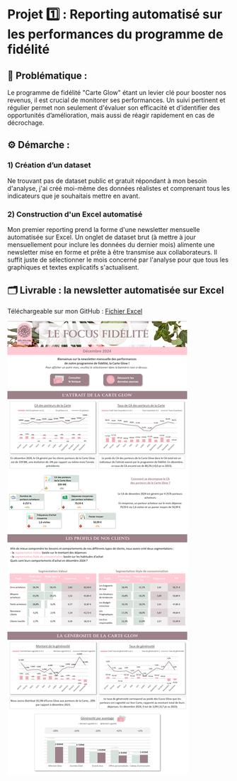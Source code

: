 # Projet 1️⃣ : Reporting automatisé sur les performances du programme de fidélité

## 🧩 Problématique :

Le programme de fidélité "Carte Glow" étant un levier clé pour booster nos revenus, il est crucial de monitorer ses performances. Un suivi pertinent et régulier permet non seulement d'évaluer son efficacité et d’identifier des opportunités d’amélioration, mais aussi de réagir rapidement en cas de décrochage.


## ⚙️ Démarche :

### 1) Création d’un dataset

Ne trouvant pas de dataset public et gratuit répondant à mon besoin d'analyse, j'ai créé moi-même des données réalistes et comprenant tous les indicateurs que je souhaitais mettre en avant.

### 2) Construction d'un Excel automatisé

Mon premier reporting prend la forme d'une newsletter mensuelle automatisée sur Excel.
Un onglet de dataset brut (à mettre à jour mensuellement pour inclure les données du dernier mois) alimente une newsletter mise en forme et prête à être transmise aux collaborateurs. Il suffit juste de sélectionner le mois concerné par l'analyse pour que tous les graphiques et textes explicatifs s'actualisent.

## 🗂️ Livrable : la newsletter automatisée sur Excel

Téléchargeable sur mon GitHub : [Fichier Excel](https://github.com/HeloGlow/Portfolio_fr/blob/main/Projet_2/HeloGlow_Tableau_fr.twbx)<br>

<img src="https://github.com/HeloGlow/Portfolio_fr/blob/main/Projet_1/Newsletter_HeloGlow.png?raw=true">
